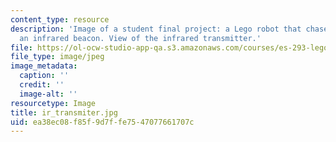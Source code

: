 ```yaml
---
content_type: resource
description: 'Image of a student final project: a Lego robot that chases or flees
  an infrared beacon. View of the infrared transmitter.'
file: https://ol-ocw-studio-app-qa.s3.amazonaws.com/courses/es-293-lego-robotics-spring-2007/ea38ec08f85f9d7ffe7547077661707c_ir_transmiter.jpg
file_type: image/jpeg
image_metadata:
  caption: ''
  credit: ''
  image-alt: ''
resourcetype: Image
title: ir_transmiter.jpg
uid: ea38ec08-f85f-9d7f-fe75-47077661707c
---
```

